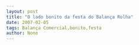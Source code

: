 ```yaml
---
layout: post
title: "O lado bonito da festa do Balança Rolha"
date: 2007-02-05
tags: Balança Comercial,bonito,festa
author: None
---
```

 